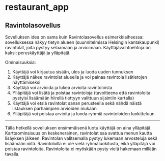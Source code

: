 # restaurant_app


Ravintolasovellus
-----------------
Sovelluksen idea on sama kuin Ravintolasovellus esimerkkiaiheessa: sovelluksessa näkyy tietyn alueen (suunnitelmissa Helsingin kantakaupunki) ravintolat, joita pystyy selaamaan ja arvioimaan. Käyttäjävaihtoehtoja on kaksi: peruskäyttäjä ja ylläpitäjä. 

Ominaisuuksia:
1. Käyttäjä voi kirjautua sisään, ulos ja luoda uuden tunnuksen
2. Käyttäjä näkee ravintolat alueella ja voi painaa ravintola lisätietojen näyttämiseksi
3. Käyttäjä voi arvioida ja lukea arvioita ravintoloista
4. Ylläpitäjä voi lisätä ja poistaa ravintoloja (tavoitteena että ravintoloita pystyisi lisäämään hiirellä tiettyyn valittuun sijaintiin kartalla)
5. Käyttäjä voi etsiä ravintolat sanan perusteella sekä nähdä näistä listauksen parhaimpien arvioiden mukaan
6. Ylläpitäjä voi poistaa arvioita ja luoda ryhmiä ravintoloiden luokitteluun

-----------------------
Tällä hetkellä sovelluksen ensimmäisenä luotu käyttäjä on aina ylläpitäjä. Karttaominaisuus on keskeneräinen, ravintolat saa avattua menun kautta lisäyksen jälkeen. Ravintolan valitsemalla pystyy lukemaan arvosteluja sekä lisäämään niitä. Ravintoloilla ei ole vielä ryhmäluokitusta, eikä ylläpitäjä voi poistaa ravintoloita.
Ravintoloita ei myöskään pysty vielä hakemaan millään tavalla.
